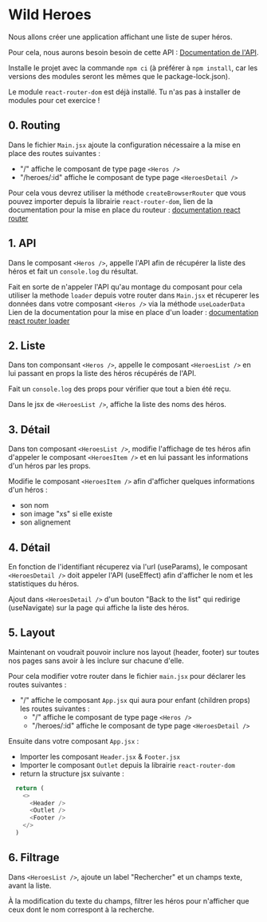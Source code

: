 # Wild Heroes

Nous allons créer une application affichant une liste de super héros.

Pour cela, nous aurons besoin besoin de cette API : [Documentation de l'API](https://akabab.github.io/superhero-api/api/).

Installe le projet avec la commande `npm ci` (à préférer à `npm install`, car les versions des modules seront les mêmes que le package-lock.json).

Le module `react-router-dom` est déjà installé. Tu n'as pas à installer de modules pour cet exercice !

## 0. Routing

Dans le fichier `Main.jsx` ajoute la configuration nécessaire a la mise en place des routes suivantes :

- "/" affiche le composant de type page `<Heros />`
- "/heroes/:id" affiche le composant de type page `<HeroesDetail />`

Pour cela vous devrez utiliser la méthode `createBrowserRouter` que vous pouvez importer depuis la librairie `react-router-dom`, lien de la documentation pour la mise en place du routeur : [documentation react router](https://reactrouter.com/en/main/routers/create-browser-router)
  
## 1. API

Dans le composant `<Heros />`, appelle l'API afin de récupérer la liste des héros et fait un `console.log` du résultat.

Fait en sorte de n'appeler l'API qu'au montage du composant pour cela utiliser la methode `loader` depuis votre router dans `Main.jsx` et récuperer les données dans votre composant `<Heros />` via la méthode `useLoaderData`
Lien de la documentation pour la mise en place d'un loader : [documentation react router loader](https://reactrouter.com/en/main/route/loader)

## 2. Liste

Dans ton componsant `<Heros />`, appelle le composant `<HeroesList />` en lui passant en props la liste des héros récupérés de l'API.

Fait un `console.log` des props pour vérifier que tout a bien été reçu.

Dans le jsx de `<HeroesList />`, affiche la liste des noms des héros.

## 3. Détail

Dans ton composant `<HeroesList />`, modifie l'affichage de tes héros afin d'appeler le composant `<HeroesItem />` et en lui passant les informations d'un héros par les props.

Modifie le composant `<HeroesItem />` afin d'afficher quelques informations d'un héros :

- son nom
- son image "xs" si elle existe
- son alignement

## 4. Détail

En fonction de l'identifiant récuperez via l'url (useParams), le composant `<HeroesDetail />` doit appeler l'API (useEffect) afin d'afficher le nom et les statistiques du héros.

Ajout dans `<HeroesDetail />` d'un bouton "Back to the list" qui redirige (useNavigate) sur la page qui affiche la liste des héros.

## 5. Layout

Maintenant on voudrait pouvoir inclure nos layout (header, footer) sur toutes nos pages sans avoir à les inclure sur chacune d'elle.

Pour cela modifier votre router dans le fichier `main.jsx` pour déclarer les routes suivantes :

- "/" affiche le composant `App.jsx` qui aura pour enfant (children props) les routes suivantes :
  - "/" affiche le composant de type page `<Heros />`
  - "/heroes/:id" affiche le composant de type page `<HeroesDetail />`

Ensuite dans votre composant `App.jsx` :

- Importer les composant `Header.jsx` & `Footer.jsx`
- Importer le composant `Outlet` depuis la librairie `react-router-dom`
- return la structure jsx suivante : 
```js
  return (
    <>
      <Header />
      <Outlet />
      <Footer />
    </>
  )
```

## 6. Filtrage

Dans `<HeroesList />`, ajoute un label "Rechercher" et un champs texte, avant la liste.

À la modification du texte du champs, filtrer les héros pour n'afficher que ceux dont le nom correspont à la recherche.
